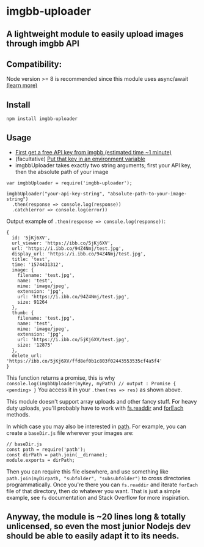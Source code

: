 # imgbb-uploader
## A lightweight module to easily upload images through imgbb API

## Compatibility: 
Node version >= 8 is recommended since this module uses async/await [(learn more)]("https://node.green/")

## Install
`npm install imgbb-uploader`

## Usage
- [First get a free API key from imgbb (estimated time ~1 minute)]("https://api.imgbb.com/")
- (facultative) [Put that key in an environment variable]("https://www.npmjs.com/package/dotenv")
- imgbbUploader takes exactly two string arguments; first your API key, then the absolute path of your image

```
var imgbbUploader = require('imgbb-uploader');

imgbbUploader("your-api-key-string", "absolute-path-to-your-image-string")
  .then(response => console.log(response))
  .catch(error => console.log(error))
```

Output example of `.then(response => console.log(response))`:
```
{
  id: '5jKj6XV',
  url_viewer: 'https://ibb.co/5jKj6XV',
  url: 'https://i.ibb.co/94Z4Nmj/test.jpg',
  display_url: 'https://i.ibb.co/94Z4Nmj/test.jpg',
  title: 'test',
  time: '1574431312',
  image: {
    filename: 'test.jpg',
    name: 'test',
    mime: 'image/jpeg',
    extension: 'jpg',
    url: 'https://i.ibb.co/94Z4Nmj/test.jpg',
    size: 91264
  },
  thumb: {
    filename: 'test.jpg',
    name: 'test',
    mime: 'image/jpeg',
    extension: 'jpg',
    url: 'https://i.ibb.co/5jKj6XV/test.jpg',
    size: '12875'
  },
  delete_url: 'https://ibb.co/5jKj6XV/ffd8ef0b1c803f02443553535cf4a5f4'
}
```

This function returns a promise, this is why `console.log(imgbbUploader(myKey, myPath) // output : Promise { <pending> }`
You access it in your `.then(res => res)` as shown above.

This module doesn't support array uploads and other fancy stuff. For heavy duty uploads, you'll probably have to work with [fs.readdir]('https://nodejs.org/api/fs.html#fs_fs_readdir_path_options_callback') and [forEach]('https://developer.mozilla.org/en-US/docs/Web/JavaScript/Reference/Global_Objects/Array/forEach') methods.


In which case you may also be interested in [path]("https://nodejs.org/api/path.html#path_path"). For example, you can create a `baseDir.js` file wherever your images are:
```
// baseDir.js
const path = require('path');
const dirPath = path.join(__dirname);
module.exports = dirPath;
```
Then you can require this file elsewhere, and use something like `path.join(myDirpath, "subfolder", "subsubfolder")` to cross directories programmatically. Once you're there you can `fs.readdir` and iterate `forEach` file of that directory, then do whatever you want. That is just a simple example, see `fs` documentation and Stack Overflow for more inspiration.

## Anyway, the module is ~20 lines long & totally unlicensed, so even the most junior Nodejs dev should be able to easily adapt it to its needs.